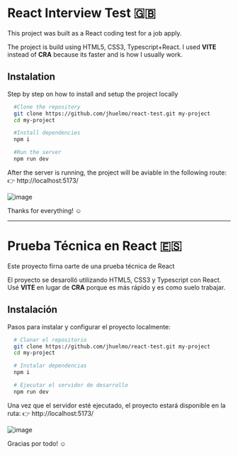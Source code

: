 # React Interview Test :uk:
This project was built as a React coding test for a job apply.

The project is build using HTML5, CSS3, Typescript+React.
I used **VITE** instead of **CRA** because its faster and is how I usually work.

## Instalation

Step by step on how to install and setup the project locally


```bash
  #Clone the repository
  git clone https://github.com/jhuelmo/react-test.git my-project
  cd my-project
```

```bash
  #Install dependencies
  npm i
```

```bash
  #Run the server
  npm run dev
```
After the server is running, the project will be aviable in the following route:
👉 http://localhost:5173/

![image](https://github.com/user-attachments/assets/8628dcd4-21e6-4dfc-8cc2-dbfb57d5f14c)

Thanks for everything! ☺️

---------------------------------------------------
# Prueba Técnica en React :es:

Este proyecto firna oarte de una prueba técnica de React

El proyecto se desarolló utilizando HTML5, CSS3 y Typescript con React.  
Usé **VITE** en lugar de **CRA** porque es más rápido y es como suelo trabajar.

## Instalación

Pasos para instalar y configurar el proyecto localmente:

```bash
  # Clonar el repositorio
  git clone https://github.com/jhuelmo/react-test.git my-project
  cd my-project
```

```bash
  # Instalar dependencias
  npm i
```

```bash
  # Ejecutar el servidor de desarrollo
  npm run dev
```

Una vez que el servidor esté ejecutado, el proyecto estará disponible en la ruta:
👉 http://localhost:5173/

![image](https://github.com/user-attachments/assets/8628dcd4-21e6-4dfc-8cc2-dbfb57d5f14c)

Gracias por todo! ☺️
